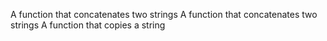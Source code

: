 A function that concatenates two strings
A function that concatenates two strings
A function that copies a string
